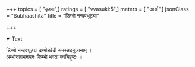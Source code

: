 +++
topics = [ "कृष्णः",]
ratings = [ "vvasuki:5",]
meters = [ "आर्या",]
jsonClass = "Subhaashita"
title = "डिम्भो नन्दवधूट्या"

+++

<details open><summary>Text</summary>

डिम्भो नन्दवधूट्या दम्भोच्छेदी समस्तदनुजानाम् ।  
अम्भोरुहाभनयनः किम्भो भवता क्वचिद्दृष्टः ॥
</details>

